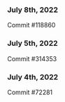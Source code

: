 ### July 8th, 2022

Commit #118860

### July 5th, 2022

Commit #314353


### July 4th, 2022

Commit #72281
